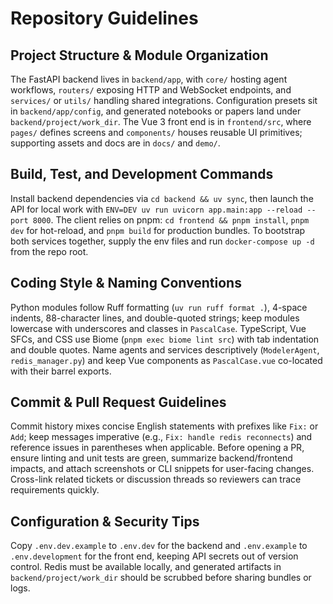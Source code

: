 # Repository Guidelines

## Project Structure & Module Organization
The FastAPI backend lives in `backend/app`, with `core/` hosting agent workflows, `routers/` exposing HTTP and WebSocket endpoints, and `services/` or `utils/` handling shared integrations. Configuration presets sit in `backend/app/config`, and generated notebooks or papers land under `backend/project/work_dir`. The Vue 3 front end is in `frontend/src`, where `pages/` defines screens and `components/` houses reusable UI primitives; supporting assets and docs are in `docs/` and `demo/`.

## Build, Test, and Development Commands
Install backend dependencies via `cd backend && uv sync`, then launch the API for local work with `ENV=DEV uv run uvicorn app.main:app --reload --port 8000`. The client relies on pnpm: `cd frontend && pnpm install`, `pnpm dev` for hot-reload, and `pnpm build` for production bundles. To bootstrap both services together, supply the env files and run `docker-compose up -d` from the repo root.

## Coding Style & Naming Conventions
Python modules follow Ruff formatting (`uv run ruff format .`), 4-space indents, 88-character lines, and double-quoted strings; keep modules lowercase with underscores and classes in `PascalCase`. TypeScript, Vue SFCs, and CSS use Biome (`pnpm exec biome lint src`) with tab indentation and double quotes. Name agents and services descriptively (`ModelerAgent`, `redis_manager.py`) and keep Vue components as `PascalCase.vue` co-located with their barrel exports.

## Commit & Pull Request Guidelines
Commit history mixes concise English statements with prefixes like `Fix:` or `Add`; keep messages imperative (e.g., `Fix: handle redis reconnects`) and reference issues in parentheses when applicable. Before opening a PR, ensure linting and unit tests are green, summarize backend/frontend impacts, and attach screenshots or CLI snippets for user-facing changes. Cross-link related tickets or discussion threads so reviewers can trace requirements quickly.

## Configuration & Security Tips
Copy `.env.dev.example` to `.env.dev` for the backend and `.env.example` to `.env.development` for the front end, keeping API secrets out of version control. Redis must be available locally, and generated artifacts in `backend/project/work_dir` should be scrubbed before sharing bundles or logs.
